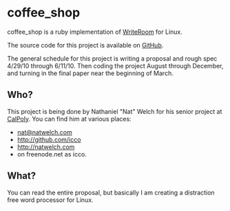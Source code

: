 # coffee_shop

coffee_shop is a ruby implementation of [WriteRoom][wr] for Linux.

The source code for this project is available on [GitHub](http://github.com/icco/coffee_shop).

The general schedule for this project is writing a proposal and rough spec
4/29/10 through 6/11/10. Then coding the project August through December, and
turning in the final paper near the beginning of March.

## Who?

This project is being done by Nathaniel "Nat" Welch for his senior project at
[CalPoly][cp]. You can find him at various places:

 * <nat@natwelch.com>
 * <http://github.com/icco>
 * <http://natwelch.com>
 * on freenode.net as icco.

## What? 

You can read the entire proposal, but basically I am creating a distraction
free word processor for Linux.

[cp]: http://www.csc.calpoly.edu/
[wr]: http://www.hogbaysoftware.com/products/writeroom

